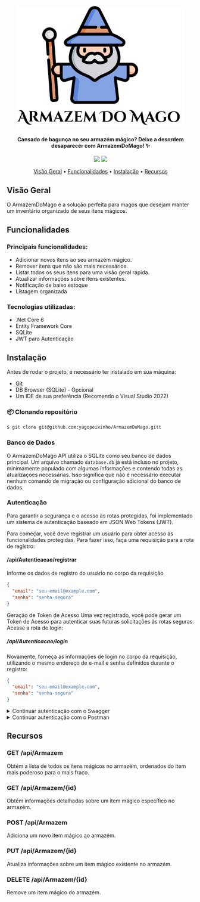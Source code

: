 <div align="center">
     <img src="./ArmazemDoMagoLogo.png" width="450px">
</div>

<h4 align="center">Cansado de bagunça no seu armazém mágico? Deixe a desordem desaparecer com ArmazemDoMago! ✨ </h4>

<p align="center">
    <img src="https://img.shields.io/github/last-commit/yagopeixinho/ArmazemDoMago?color=84A3E3">
    <img src="https://img.shields.io/github/languages/count/yagopeixinho/veiacoPlataforma?color=FFD700">
</p>

<p align="center">
  <a href="#visão-geral">Visão Geral</a> •
  <a href="#funcionalidades">Funcionalidades</a> •
  <a href="#instalação">Instalação</a> •   
  <a href="#recursos">Recursos</a> 
</p>

## Visão Geral
O ArmazemDoMago é a solução perfeita para magos que desejam manter um inventário organizado de seus itens mágicos. 

## Funcionalidades
### Principais funcionalidades:
- Adicionar novos itens ao seu armazém mágico.
- Remover itens que não são mais necessários.
- Listar todos os seus itens para uma visão geral rápida.
- Atualizar informações sobre itens existentes.
- Notificação de baixo estoque
- Listagem organizada

### Tecnologias utilizadas:
- .Net Core 6
- Entity Framework Core 
- SQLite
- JWT para Autenticação

## Instalação

Antes de rodar o projeto, é necessário ter instalado em sua máquina:

- [Git](https://git-scm.com/)
- DB Browser (SQLite) - Opcional
- Um IDE de sua preferência (Recomendo o Visual Studio 2022)

### 📦 Clonando repositório

```bash
$ git clone git@github.com:yagopeixinho/ArmazemDoMago.gitt
```

### Banco de Dados
O ArmazemDoMago API utiliza o SQLite como seu banco de dados principal. Um arquivo chamado `database.db` já está incluso no projeto, minimamente populado com algumas informações e contendo todas as atualizações necessárias. Isso significa que não é necessário executar nenhum comando de migração ou configuração adicional do banco de dados.

### Autenticação
Para garantir a segurança e o acesso às rotas protegidas, foi implementado um sistema de autenticação baseado em JSON Web Tokens (JWT).
  
Para começar, você deve registrar um usuário para obter acesso às funcionalidades protegidas. Para fazer isso, faça uma requisição para a rota de registro:

#### /api/Autenticacao/registrar
Informe os dados de registro do usuário no corpo da requisição

```json
{
  "email": "seu-email@example.com",
  "senha": "senha-segura"
}
```

Geração de Token de Acesso
Uma vez registrado, você pode gerar um Token de Acesso para autenticar suas futuras solicitações às rotas seguras. Acesse a rota de login:
##### /api/Autenticacao/login

Novamente, forneça as informações de login no corpo da requisição, utilizando o mesmo endereço de e-mail e senha definidos durante o registro:
```json
{
  "email": "seu-email@example.com",
  "senha": "senha-segura"
}
```

<details>
  <summary>Continuar autenticação com o Swagger</summary>
     
### Swagger
Após uma autenticação bem-sucedida, você receberá um token no formato JWT que deve ser incluído no cabeçalho de suas solicitações às rotas protegidas. Para fazer isso no Swagger, clique em "Authorize" e insira o token no seguinte formato:
```
Bearer {seu-token-aqui}
````
Um exemplo real seria:
```
Bearer eyJhbGciOiJodHRwOi8vd3d3LnczLm9yZy8yMDAxLzA0L3htbGRzaWctbW9yZSNobWFjLXNoYTUxMiIsInR5cCI6IkpXVCJ9.eyJodHRwOi8vc2NoZW1hcy54bWxzb2FwLm9yZy93cy8yMDA1LzA1L2lkZW50aXR5L2NsYWltcy9uYW1lIjoiMTIzQGdtYWlsLmNvbSIsImV4cCI6MTY5Mzk1Mzc3M30.mVKVDUpYUt8IltWPEVFs9ikkcqQw5eUYkoq2EnWGMOWjbw0OfJEqRVN1o3hzk_jKOgfi25htQjGcVGdYLPkKSw
```

Agora você pode acessar todas as rotas seguras da API com segurança!

</details>

<details>
  <summary>Continuar autenticação com o Postman</summary>
     
### Postman
Após uma autenticação bem-sucedida, você receberá um token no formato JWT que deve ser incluído no cabeçalho de suas solicitações às rotas protegidas. Para fazer isso no Postman, clique em "Authorization" 
no método selecionado e informe o Type: __Bearer Token__.

Na variável _Token_, basta informar o Token que foi gerado e agora você pode acessar todas as rotas seguras da API com segurança!

</details>

## Recursos

### GET /api/Armazem
Obtém a lista de todos os itens mágicos no armazém, ordenados do item mais poderoso para o mais fraco.

### GET /api/Armazem/{id}
Obtém informações detalhadas sobre um item mágico específico no armazém.

### POST /api/Armazem
Adiciona um novo item mágico ao armazém.

### PUT /api/Armazem/{id}
Atualiza informações sobre um item mágico existente no armazém.

### DELETE /api/Armazem/{id}
Remove um item mágico do armazém.



